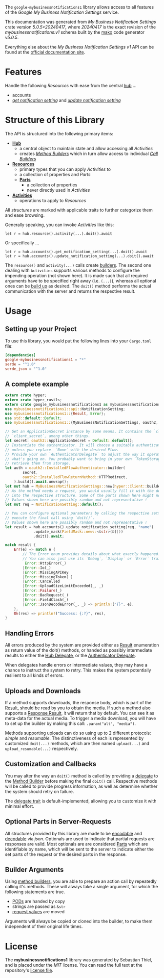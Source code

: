 <!---
DO NOT EDIT !
This file was generated automatically from 'src/generator/templates/api/README.md.mako'
DO NOT EDIT !
-->
The `google-mybusinessnotifications1` library allows access to all features of the *Google My Business Notification Settings* service.

This documentation was generated from *My Business Notification Settings* crate version *5.0.5+20240417*, where *20240417* is the exact revision of the *mybusinessnotifications:v1* schema built by the [mako](http://www.makotemplates.org/) code generator *v5.0.5*.

Everything else about the *My Business Notification Settings* *v1* API can be found at the
[official documentation site](https://developers.google.com/my-business/).
# Features

Handle the following *Resources* with ease from the central [hub](https://docs.rs/google-mybusinessnotifications1/5.0.5+20240417/google_mybusinessnotifications1/MyBusinessNotificationSettings) ... 

* accounts
 * [*get notification setting*](https://docs.rs/google-mybusinessnotifications1/5.0.5+20240417/google_mybusinessnotifications1/api::AccountGetNotificationSettingCall) and [*update notification setting*](https://docs.rs/google-mybusinessnotifications1/5.0.5+20240417/google_mybusinessnotifications1/api::AccountUpdateNotificationSettingCall)




# Structure of this Library

The API is structured into the following primary items:

* **[Hub](https://docs.rs/google-mybusinessnotifications1/5.0.5+20240417/google_mybusinessnotifications1/MyBusinessNotificationSettings)**
    * a central object to maintain state and allow accessing all *Activities*
    * creates [*Method Builders*](https://docs.rs/google-mybusinessnotifications1/5.0.5+20240417/google_mybusinessnotifications1/client::MethodsBuilder) which in turn
      allow access to individual [*Call Builders*](https://docs.rs/google-mybusinessnotifications1/5.0.5+20240417/google_mybusinessnotifications1/client::CallBuilder)
* **[Resources](https://docs.rs/google-mybusinessnotifications1/5.0.5+20240417/google_mybusinessnotifications1/client::Resource)**
    * primary types that you can apply *Activities* to
    * a collection of properties and *Parts*
    * **[Parts](https://docs.rs/google-mybusinessnotifications1/5.0.5+20240417/google_mybusinessnotifications1/client::Part)**
        * a collection of properties
        * never directly used in *Activities*
* **[Activities](https://docs.rs/google-mybusinessnotifications1/5.0.5+20240417/google_mybusinessnotifications1/client::CallBuilder)**
    * operations to apply to *Resources*

All *structures* are marked with applicable traits to further categorize them and ease browsing.

Generally speaking, you can invoke *Activities* like this:

```Rust,ignore
let r = hub.resource().activity(...).doit().await
```

Or specifically ...

```ignore
let r = hub.accounts().get_notification_setting(...).doit().await
let r = hub.accounts().update_notification_setting(...).doit().await
```

The `resource()` and `activity(...)` calls create [builders][builder-pattern]. The second one dealing with `Activities` 
supports various methods to configure the impending operation (not shown here). It is made such that all required arguments have to be 
specified right away (i.e. `(...)`), whereas all optional ones can be [build up][builder-pattern] as desired.
The `doit()` method performs the actual communication with the server and returns the respective result.

# Usage

## Setting up your Project

To use this library, you would put the following lines into your `Cargo.toml` file:

```toml
[dependencies]
google-mybusinessnotifications1 = "*"
serde = "^1.0"
serde_json = "^1.0"
```

## A complete example

```Rust
extern crate hyper;
extern crate hyper_rustls;
extern crate google_mybusinessnotifications1 as mybusinessnotifications1;
use mybusinessnotifications1::api::NotificationSetting;
use mybusinessnotifications1::{Result, Error};
use std::default::Default;
use mybusinessnotifications1::{MyBusinessNotificationSettings, oauth2, hyper, hyper_rustls, chrono, FieldMask};

// Get an ApplicationSecret instance by some means. It contains the `client_id` and 
// `client_secret`, among other things.
let secret: oauth2::ApplicationSecret = Default::default();
// Instantiate the authenticator. It will choose a suitable authentication flow for you, 
// unless you replace  `None` with the desired Flow.
// Provide your own `AuthenticatorDelegate` to adjust the way it operates and get feedback about 
// what's going on. You probably want to bring in your own `TokenStorage` to persist tokens and
// retrieve them from storage.
let auth = oauth2::InstalledFlowAuthenticator::builder(
        secret,
        oauth2::InstalledFlowReturnMethod::HTTPRedirect,
    ).build().await.unwrap();
let mut hub = MyBusinessNotificationSettings::new(hyper::Client::builder().build(hyper_rustls::HttpsConnectorBuilder::new().with_native_roots().unwrap().https_or_http().enable_http1().build()), auth);
// As the method needs a request, you would usually fill it with the desired information
// into the respective structure. Some of the parts shown here might not be applicable !
// Values shown here are possibly random and not representative !
let mut req = NotificationSetting::default();

// You can configure optional parameters by calling the respective setters at will, and
// execute the final call using `doit()`.
// Values shown here are possibly random and not representative !
let result = hub.accounts().update_notification_setting(req, "name")
             .update_mask(FieldMask::new::<&str>(&[]))
             .doit().await;

match result {
    Err(e) => match e {
        // The Error enum provides details about what exactly happened.
        // You can also just use its `Debug`, `Display` or `Error` traits
         Error::HttpError(_)
        |Error::Io(_)
        |Error::MissingAPIKey
        |Error::MissingToken(_)
        |Error::Cancelled
        |Error::UploadSizeLimitExceeded(_, _)
        |Error::Failure(_)
        |Error::BadRequest(_)
        |Error::FieldClash(_)
        |Error::JsonDecodeError(_, _) => println!("{}", e),
    },
    Ok(res) => println!("Success: {:?}", res),
}

```
## Handling Errors

All errors produced by the system are provided either as [Result](https://docs.rs/google-mybusinessnotifications1/5.0.5+20240417/google_mybusinessnotifications1/client::Result) enumeration as return value of
the doit() methods, or handed as possibly intermediate results to either the 
[Hub Delegate](https://docs.rs/google-mybusinessnotifications1/5.0.5+20240417/google_mybusinessnotifications1/client::Delegate), or the [Authenticator Delegate](https://docs.rs/yup-oauth2/*/yup_oauth2/trait.AuthenticatorDelegate.html).

When delegates handle errors or intermediate values, they may have a chance to instruct the system to retry. This 
makes the system potentially resilient to all kinds of errors.

## Uploads and Downloads
If a method supports downloads, the response body, which is part of the [Result](https://docs.rs/google-mybusinessnotifications1/5.0.5+20240417/google_mybusinessnotifications1/client::Result), should be
read by you to obtain the media.
If such a method also supports a [Response Result](https://docs.rs/google-mybusinessnotifications1/5.0.5+20240417/google_mybusinessnotifications1/client::ResponseResult), it will return that by default.
You can see it as meta-data for the actual media. To trigger a media download, you will have to set up the builder by making
this call: `.param("alt", "media")`.

Methods supporting uploads can do so using up to 2 different protocols: 
*simple* and *resumable*. The distinctiveness of each is represented by customized 
`doit(...)` methods, which are then named `upload(...)` and `upload_resumable(...)` respectively.

## Customization and Callbacks

You may alter the way an `doit()` method is called by providing a [delegate](https://docs.rs/google-mybusinessnotifications1/5.0.5+20240417/google_mybusinessnotifications1/client::Delegate) to the 
[Method Builder](https://docs.rs/google-mybusinessnotifications1/5.0.5+20240417/google_mybusinessnotifications1/client::CallBuilder) before making the final `doit()` call. 
Respective methods will be called to provide progress information, as well as determine whether the system should 
retry on failure.

The [delegate trait](https://docs.rs/google-mybusinessnotifications1/5.0.5+20240417/google_mybusinessnotifications1/client::Delegate) is default-implemented, allowing you to customize it with minimal effort.

## Optional Parts in Server-Requests

All structures provided by this library are made to be [encodable](https://docs.rs/google-mybusinessnotifications1/5.0.5+20240417/google_mybusinessnotifications1/client::RequestValue) and 
[decodable](https://docs.rs/google-mybusinessnotifications1/5.0.5+20240417/google_mybusinessnotifications1/client::ResponseResult) via *json*. Optionals are used to indicate that partial requests are responses 
are valid.
Most optionals are are considered [Parts](https://docs.rs/google-mybusinessnotifications1/5.0.5+20240417/google_mybusinessnotifications1/client::Part) which are identifiable by name, which will be sent to 
the server to indicate either the set parts of the request or the desired parts in the response.

## Builder Arguments

Using [method builders](https://docs.rs/google-mybusinessnotifications1/5.0.5+20240417/google_mybusinessnotifications1/client::CallBuilder), you are able to prepare an action call by repeatedly calling it's methods.
These will always take a single argument, for which the following statements are true.

* [PODs][wiki-pod] are handed by copy
* strings are passed as `&str`
* [request values](https://docs.rs/google-mybusinessnotifications1/5.0.5+20240417/google_mybusinessnotifications1/client::RequestValue) are moved

Arguments will always be copied or cloned into the builder, to make them independent of their original life times.

[wiki-pod]: http://en.wikipedia.org/wiki/Plain_old_data_structure
[builder-pattern]: http://en.wikipedia.org/wiki/Builder_pattern
[google-go-api]: https://github.com/google/google-api-go-client

# License
The **mybusinessnotifications1** library was generated by Sebastian Thiel, and is placed 
under the *MIT* license.
You can read the full text at the repository's [license file][repo-license].

[repo-license]: https://github.com/Byron/google-apis-rsblob/main/LICENSE.md

